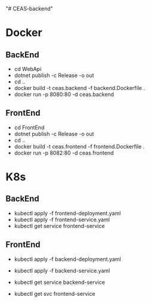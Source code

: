 "# CEAS-backend" 

# Docker

## BackEnd 

- cd WebApi
- dotnet publish -c Release -o out
- cd ..
- docker build -t ceas.backend -f backend.Dockerfile .
- docker run -p 8080:80 -d ceas.backend

## FrontEnd

- cd FrontEnd
- dotnet publish -c Release -o out
- cd ..
- docker build -t ceas.frontend -f frontend.Dockerfile .
- docker run -p 8082:80 -d ceas.frontend


# K8s

## BackEnd 

- kubectl apply -f frontend-deployment.yaml
- kubectl apply -f frontend-service.yaml
- kubectl get service frontend-service

## FrontEnd

- kubectl apply -f backend-deployment.yaml
- kubectl apply -f backend-service.yaml
- kubectl get service backend-service

- kubectl get svc frontend-service



